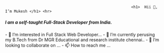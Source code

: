                                                              <h1>  Hii 👋, I’m Mukesh </h1> <hr>
<h5>I am a self-taught Full-Stack Developer from India.</h5>
- 👀 I’m interested in Full Stack Web Developer...
- 🌱 I’m currently perusing my B.Tech from Dr MGR Educational and research institute chennai..
- 💞️ I’m looking to collaborate on ...
- 📫 How to reach me ...

<!---
Mukesh7667/Mukesh7667 is a ✨ special ✨ repository because its `README.md` (this file) appears on your GitHub profile.
You can click the Preview link to take a look at your changes.
--->
